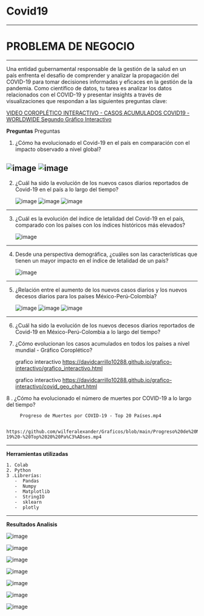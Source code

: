 # Covid19
---
# **PROBLEMA DE NEGOCIO**

---

Una entidad gubernamental responsable de la gestión de la salud en un país enfrenta el desafío de comprender y analizar la propagación del COVID-19 para tomar decisiones informadas y eficaces en la gestión de la pandemia. Como científico de datos, tu tarea es analizar los datos relacionados con el COVID-19 y presentar insights a través de visualizaciones que respondan a las siguientes preguntas clave:

[VIDEO COROPLÉTICO INTERACTIVO - CASOS ACUMULADOS COVID19 - WORLDWIDE Segundo Gráfico Interactivo](https://davidcarrillo10288.github.io/grafico-interactivo/grafico_interactivo.html)


 **Preguntas**
Preguntas

1.  ¿Cómo ha evolucionado el Covid-19 en el país en comparación con el impacto observado a nivel global?

   ![image](https://github.com/wilferalexander/Covid19/assets/16104315/1761c382-4d60-46fd-818c-baa71448433a)
   ![image](https://github.com/wilferalexander/Covid19/assets/16104315/4e1a8964-8d42-4966-8e1b-63959ec226fb)
  ---

2.   ¿Cuál ha sido la evolución de los nuevos casos diarios reportados de Covid-19 en el país a lo largo del tiempo?

        ![image](https://github.com/wilferalexander/Covid19/assets/16104315/25adb195-d48a-4fe2-9306-570343807c07)
       ![image](https://github.com/wilferalexander/Covid19/assets/16104315/c3eb3839-6179-4144-a328-9453d0b00541)
       ![image](https://github.com/wilferalexander/Covid19/assets/16104315/7d1e6b11-c2bc-4194-a89a-9690fcbae77e)
      
---
3.   ¿Cuál es la evolución del índice de letalidad del Covid-19 en el país, comparado con los países con los índices históricos más elevados?

    
        ![image](https://github.com/wilferalexander/Covid19/assets/16104315/35788b3c-dde6-416f-8dfb-3946b2697409)
---
4.   Desde una perspectiva demográfica, ¿cuáles son las características que tienen un mayor impacto en el índice de letalidad de un país?

       ![image](https://github.com/wilferalexander/Covid19/assets/16104315/0489e887-3ca3-46b3-847f-2824ff61d042)

---
5.    ¿Relación entre el aumento de los nuevos casos diarios y los nuevos decesos diarios para los países México-Perú-Colombia?

      ![image](https://github.com/wilferalexander/Covid19/assets/16104315/948f517b-903f-4b59-8626-63b76600aa33)
      ![image](https://github.com/wilferalexander/Covid19/assets/16104315/ede70bd2-670b-4976-9174-eb503ed39357)
      ![image](https://github.com/wilferalexander/Covid19/assets/16104315/4463b699-5246-4de6-9e48-d2b866e9a183)

---    
6.    ¿Cuál ha sido la evolución de los nuevos decesos diarios reportados de Covid-19 en México-Perú-Colombia a lo largo del tiempo?

7.    ¿Cómo evolucionan los casos acumulados en todos los países a nivel mundial - Gráfico Coroplético?
  

      grafico interactivo  https://davidcarrillo10288.github.io/grafico-interactivo/grafico_interactivo.html

       grafico interactivo  https://davidcarrillo10288.github.io/grafico-interactivo/covid_geo_chart.html


8 .    ¿Cómo ha evolucionado el número de muertes por COVID-19 a lo largo del tiempo?

         Progreso de Muertes por COVID-19 - Top 20 Países.mp4

         https://github.com/wilferalexander/Graficos/blob/main/Progreso%20de%20Muertes%20por%20COVID-19%20-%20Top%2020%20Pa%C3%ADses.mp4
         

   

---

**Herramientas utilizadas**

    1. Colab
    2. Python
    3 .Librerías:
       -  Pandas
       -  Numpy
       -  Matplotlib
       -  StringIO
       -  sklearn
       -  plotly
        
---
**Resultados Analisis**

![image](https://github.com/wilferalexander/Covid19/assets/16104315/589c7cce-8436-48ab-af1b-14acf20f6dfa)

![image](https://github.com/wilferalexander/Covid19/assets/16104315/f5b4601b-4620-4159-9bb4-66fca7d91bb7)

![image](https://github.com/wilferalexander/Covid19/assets/16104315/c1d3c68c-82d8-4976-8a5e-9b6b85182946)

![image](https://github.com/wilferalexander/Covid19/assets/16104315/64816c65-cbdb-4d3e-bcdc-da8e886d3836)

![image](https://github.com/wilferalexander/Covid19/assets/16104315/0a91a296-2697-4c55-91ca-37aaa0d9daa8)

![image](https://github.com/wilferalexander/Covid19/assets/16104315/7764d168-2fab-48e0-99fa-a98bfc132d46)

![image](https://github.com/wilferalexander/Covid19/assets/16104315/6a0d8d21-6d4c-470b-8536-edbc182b0f71)














